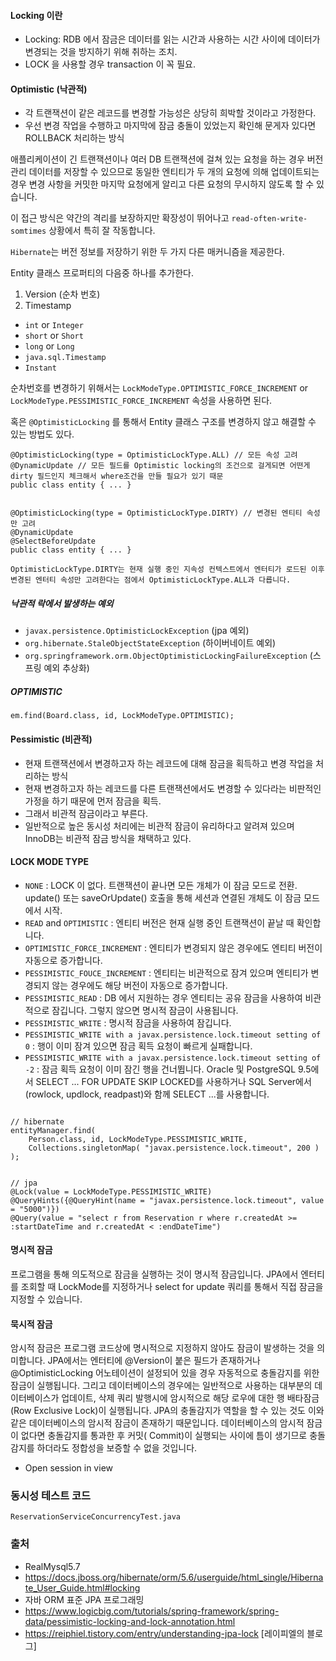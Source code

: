 

#### Locking 이란

- Locking: RDB 에서 잠금은 데이터를 읽는 시간과 사용하는 시간 사이에 데이터가 변경되는 것을 방지하기 위해 취하는 조치.
- LOCK 을 사용할 경우 transaction 이 꼭 필요.

#### Optimistic (낙관적)

- 각 트랜잭션이 같은 레코드를 변경할 가능성은 상당히 희박할 것이라고 가정한다.
- 우선 변경 작업을 수행하고 마지막에 잠금 충돌이 있었는지 확인해 문게자 있다면 ROLLBACK 처리하는 방식

애플리케이션이 긴 트랜잭션이나 여러 DB 트랜잭션에 걸쳐 있는 요청을 하는 경우 버전 관리 데이터를 저장할 수 있으므로 동일한 엔티티가 두 개의 요청에 의해 업데이트되는 경우 변경 사항을 커밋한 마지막 요청에게
알리고 다른 요청의 무시하지 않도록 할 수 있습니다.

이 접근 방식은 약간의 격리를 보장하지만 확장성이 뛰어나고 `read-often-write-somtimes` 상황에서 특히 잘 작동합니다.

`Hibernate`는 버전 정보를 저장하기 위한 두 가지 다른 매커니즘을 제공한다.

Entity 클래스 프로퍼티의 다음중 하나를 추가한다.

1. Version (순차 번호)
2. Timestamp

- `int` or `Integer`
- `short` or `Short`
- `long` or `Long`
- `java.sql.Timestamp`
- `Instant`

순차번호를 변경하기 위해서는 `LockModeType.OPTIMISTIC_FORCE_INCREMENT` or `LockModeType.PESSIMISTIC_FORCE_INCREMENT` 속성을 사용하면 된다.

혹은 `@OptimisticLocking` 를 통해서 Entity 클래스 구조를 변경하지 않고 해결할 수 있는 방법도 있다.

```
@OptimisticLocking(type = OptimisticLockType.ALL) // 모든 속성 고려
@DynamicUpdate // 모든 필드를 Optimistic locking의 조건으로 걸게되면 어떤게 dirty 필드인지 체크해서 where조건을 만들 필요가 있기 때문
public class entity { ... }


@OptimisticLocking(type = OptimisticLockType.DIRTY) // 변경된 엔티티 속성만 고려
@DynamicUpdate
@SelectBeforeUpdate
public class entity { ... }

OptimisticLockType.DIRTY는 현재 실행 중인 지속성 컨텍스트에서 엔터티가 로드된 이후 변경된 엔터티 속성만 고려한다는 점에서 OptimisticLockType.ALL과 다릅니다.
```

##### 낙관적 락에서 발생하는 예외

- `javax.persistence.OptimisticLockException` (jpa 예외)
- `org.hibernate.StaleObjectStateException` (하이버네이트 예외)
- `org.springframework.orm.ObjectOptimisticLockingFailureException` (스프링 예외 추상화)

##### OPTIMISTIC

```
em.find(Board.class, id, LockModeType.OPTIMISTIC); 
```

#### Pessimistic (비관적)

- 현재 트랜잭션에서 변경하고자 하는 레코드에 대해 잠금을 획득하고 변경 작업을 처리하는 방식
- 현재 변경하고자 하는 레코드를 다른 트랜잭션에서도 변경할 수 있다라는 비판적인 가정을 하기 때문에 먼저 잠금을 획득.
- 그래서 비관적 잠금이라고 부른다.
- 일반적으로 높은 동시성 처리에는 비관적 잠금이 유리하다고 알려져 있으며 InnoDB는 비관적 잠금 방식을 채택하고 있다.

#### LOCK MODE TYPE

- `NONE` : LOCK 이 없다. 트랜잭션이 끝나면 모든 개체가 이 잠금 모드로 전환. update() 또는 saveOrUpdate() 호출을 통해 세션과 연결된 개체도 이 잠금 모드에서 시작.
- `READ` and `OPTIMISTIC` : 엔티티 버전은 현재 실행 중인 트랜잭션이 끝날 때 확인합니다.
- `OPTIMISTIC_FORCE_INCREMENT` :  엔티티가 변경되지 않은 경우에도 엔티티 버전이 자동으로 증가합니다.
- `PESSIMISTIC_FOUCE_INCREMENT` :  엔티티는 비관적으로 잠겨 있으며 엔티티가 변경되지 않는 경우에도 해당 버전이 자동으로 증가합니다.
- `PESSIMISTIC_READ` : DB 에서 지원하는 경우 엔티티는 공유 잠금을 사용하여 비관적으로 잠깁니다. 그렇지 않으면 명시적 잠금이 사용됩니다.
- `PESSIMISTIC_WRITE` : 명시적 잠금을 사용하여 잠깁니다.
- `PESSIMISTIC_WRITE with a javax.persistence.lock.timeout setting of 0` : 행이 이미 잠겨 있으면 잠금 획득 요청이 빠르게 실패합니다.
- `PESSIMISTIC_WRITE with a javax.persistence.lock.timeout setting of -2` : 잠금 획득 요청이 이미 잠긴 행을 건너뜁니다. Oracle 및
  PostgreSQL 9.5에서 SELECT ... FOR UPDATE SKIP LOCKED를 사용하거나 SQL Server에서 (rowlock, updlock, readpast)와 함께 SELECT ...를
  사용합니다.

```

// hibernate
entityManager.find(
	Person.class, id, LockModeType.PESSIMISTIC_WRITE,
	Collections.singletonMap( "javax.persistence.lock.timeout", 200 )
);


// jpa
@Lock(value = LockModeType.PESSIMISTIC_WRITE)
@QueryHints({@QueryHint(name = "javax.persistence.lock.timeout", value = "5000")})
@Query(value = "select r from Reservation r where r.createdAt >= :startDateTime and r.createdAt < :endDateTime")

```

#### 명시적 잠금

프로그램을 통해 의도적으로 잠금을 실행하는 것이 명시적 잠금입니다. JPA에서 엔터티를 조회할 때 LockMode를 지정하거나 select for update 쿼리를 통해서 직접 잠금을 지정할 수 있습니다.

#### 묵시적 잠금

암시적 잠금은 프로그램 코드상에 명시적으로 지정하지 않아도 잠금이 발생하는 것을 의미합니다. JPA에서는 엔터티에 @Version이 붙은 필드가 존재하거나 @OptimisticLocking 어노테이션이 설정되어 있을
경우 자동적으로 충돌감지를 위한 잠금이 실행됩니다. 그리고 데이터베이스의 경우에는 일반적으로 사용하는 대부분의 데이터베이스가 업데이트, 삭제 쿼리 발행시에 암시적으로 해당 로우에 대한 행 배타잠금(Row
Exclusive Lock)이 실행됩니다. JPA의 충돌감지가 역할을 할 수 있는 것도 이와 같은 데이터베이스의 암시적 잠금이 존재하기 때문입니다. 데이터베이스의 암시적 잠금이 없다면 충돌감지를 통과한 후 커밋(
Commit)이 실행되는 사이에 틈이 생기므로 충돌감지를 하더라도 정합성을 보증할 수 없을 것입니다.

- Open session in view

### 동시성 테스트 코드

`ReservationServiceConcurrencyTest.java`

### 출처

* RealMysql5.7
* https://docs.jboss.org/hibernate/orm/5.6/userguide/html_single/Hibernate_User_Guide.html#locking
* 자바 ORM 표준 JPA 프로그래밍
* https://www.logicbig.com/tutorials/spring-framework/spring-data/pessimistic-locking-and-lock-annotation.html
* https://reiphiel.tistory.com/entry/understanding-jpa-lock [레이피엘의 블로그]
